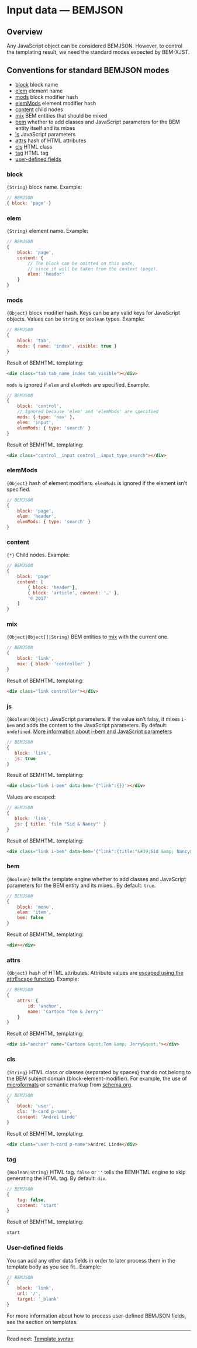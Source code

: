 # Input data — BEMJSON

## Overview
Any JavaScript object can be considered BEMJSON. However, to control the
templating result, we need the standard modes expected by BEM-XJST.

## Conventions for standard BEMJSON modes

* [block](#block) block name
* [elem](#elem) element name
* [mods](#mods) block modifier hash
* [elemMods](#elemmods) element modifier hash
* [content](#content) child nodes
* [mix](#mix) BEM entities that should be mixed
* [bem](#bem) whether to add classes and JavaScript parameters for the BEM entity itself and its mixes
* [js](#js) JavaScript parameters
* [attrs](#attrs) hash of HTML attributes
* [cls](#cls) HTML class
* [tag](#tag) HTML tag
* [user-defined fields](#user-defined)


### block

`{String}` block name. Example:

```js
// BEMJSON
{ block: 'page' }
```

### elem
`{String}` element name. Example:
```js
// BEMJSON
{
    block: 'page',
    content: {
        // The block can be omitted on this node,
        // since it will be taken from the context (page).
        elem: 'header'
    }
}
```

### mods

`{Object}` block modifier hash. Keys can be any valid keys for JavaScript objects. Values can be `String` or `Boolean` types. Example:
```js
// BEMJSON
{
    block: 'tab',
    mods: { name: 'index', visible: true }
}
```
Result of BEMHTML templating:
```html
<div class="tab tab_name_index tab_visible"></div>
```


`mods` is ignored if `elem` and `elemMods` are specified. Example:
```js
// BEMJSON
{
    block: 'control',
    // Ignored because 'elem' and 'elemMods' are specified
    mods: { type: 'nav' },
    elem: 'input',
    elemMods: { type: 'search' }
}
```

Result of BEMHTML templating:
```html
<div class="control__input control__input_type_search"></div>
```


### elemMods

`{Object}` hash of element modifiers. `elemMods` is ignored if the element isn’t specified.
```js
// BEMJSON
{
    block: 'page',
    elem: 'header',
    elemMods: { type: 'search' }
}
```


### content

`{*}` Child nodes. Example:
```js
// BEMJSON
{
    block: 'page'
    content: [
        { block: 'header'},
        { block: 'article', content: '…' },
        '© 2017'
    ]
}
```


### mix

`{Object|Object[]|String}` BEM entities to [mix](https://en.bem.info/method/key-concepts/#mix) with the current one.
```js
// BEMJSON
{
    block: 'link',
    mix: { block: 'controller' }
}
```
Result of BEMHTML templating:
```html
<div class="link controller"></div>
```

### js

`{Boolean|Object}` JavaScript parameters. If the value isn’t falsy, it mixes `i-bem` and adds the content to the JavaScript parameters. By default: `undefined`. [More information about i-bem and JavaScript parameters](https://en.bem.info/technology/i-bem/v2/i-bem-js-params/#syntax-for-passing-parameters)
```js
// BEMJSON
{
   block: 'link',
   js: true
}
```
Result of BEMHTML templating:
```html
<div class="link i-bem" data-bem='{"link":{}}'></div>
```

Values are escaped:
```js
// BEMJSON
{
   block: 'link',
   js: { title: 'film "Sid & Nancy"' }
}
```
Result of BEMHTML templating:
```html
<div class="link i-bem" data-bem='{"link":{title:"&#39;Sid &amp; Nancy&#39;"}}'></div>
```


### bem

`{Boolean}` tells the template engine whether to add classes and JavaScript parameters for the BEM entity and its mixes.. By default: `true`.
```js
// BEMJSON
{
    block: 'menu',
    elem: 'item',
    bem: false
}
```
Result of BEMHTML templating:
```html
<div></div>
```


### attrs

`{Object}` hash of HTML attributes. Attribute values are [escaped using the attrEscape function](6-templates-context.md#attrescape). Example:
```js
// BEMJSON
{
    attrs: {
        id: 'anchor',
        name: 'Cartoon "Tom & Jerry"'
    }
}
```
Result of BEMHTML templating:
```html
<div id="anchor" name="Cartoon &quot;Tom &amp; Jerry&quot;"></div>
```


### cls

`{String}` HTML class or classes (separated by spaces) that do not belong to the BEM subject domain (block-element-modifier). For example, the use of [microformats](http://microformats.org/) or semantic markup from [schema.org](https://schema.org/).

```js
// BEMJSON
{
    block: 'user',
    cls: 'h-card p-name',
    content: 'Andrei Linde'
}
```
Result of BEMHTML templating:
```html
<div class="user h-card p-name">Andrei Linde</div>
```


### tag

`{Boolean|String}` HTML tag. `false` or `''` tells the BEMHTML engine to skip generating the HTML tag. By default: `div`.

```js
// BEMJSON
{
    tag: false,
    content: 'start'
}
```
Result of BEMHTML templating:
```html
start
```


### <a name="user-defined"></a>User-defined fields

You can add any other data fields in order to later process them in the template body as you see fit.. Example:
```js
// BEMJSON
{
    block: 'link',
    url: '/',
    target: '_blank'
}
```

For more information about how to process user-defined BEMJSON fields, see the section on templates.

***

Read next: [Template syntax](5-templates-syntax.md)
